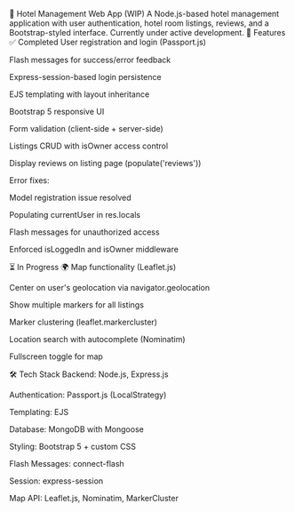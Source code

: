 🏨 Hotel Management Web App (WIP)
A Node.js-based hotel management application with user authentication, hotel room listings, reviews, and a Bootstrap-styled interface. Currently under active development.
🚀 Features
✅ Completed
User registration and login (Passport.js)

Flash messages for success/error feedback

Express-session-based login persistence

EJS templating with layout inheritance

Bootstrap 5 responsive UI

Form validation (client-side + server-side)

Listings CRUD with isOwner access control

Display reviews on listing page (populate('reviews'))

Error fixes:

Model registration issue resolved

Populating currentUser in res.locals

Flash messages for unauthorized access

Enforced isLoggedIn and isOwner middleware

⏳ In Progress
🌍 Map functionality (Leaflet.js)

Center on user's geolocation via navigator.geolocation

Show multiple markers for all listings

Marker clustering (leaflet.markercluster)

Location search with autocomplete (Nominatim)

Fullscreen toggle for map

🛠️ Tech Stack
Backend: Node.js, Express.js

Authentication: Passport.js (LocalStrategy)

Templating: EJS

Database: MongoDB with Mongoose

Styling: Bootstrap 5 + custom CSS

Flash Messages: connect-flash

Session: express-session

Map API: Leaflet.js, Nominatim, MarkerCluster